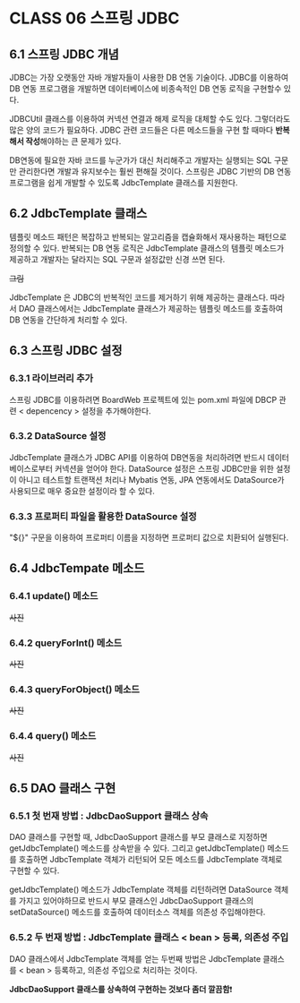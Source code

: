 # CLASS 06 스프링 JDBC

## 6.1 스프링 JDBC 개념

  JDBC는 가장 오랫동안 자바 개발자들이 사용한 DB 연동 기술이다. JDBC를 이용하여 DB 연동 프로그램을 개발하면 데이터베이스에 비종속적인 DB 연동 로직을 구현할수 있다.

  JDBCUtil 클래스를 이용하여 커넥션 연결과 해제 로직을 대체할 수도 있다. 그렇더라도 많은 양의 코드가 필요하다. JDBC 관련 코드들은 다른 메소드들을 구현 할 때마다 **반복해서 작성**해야하는 큰 문제가 있다.

  DB연동에 필요한 자바 코드를 누군가가 대신 처리해주고 개발자는 실행되는 SQL 구문만 관리한다면 개발과 유지보수는 훨씬 편해질 것이다. 스프링은 JDBC 기반의 DB 연동 프로그램을 쉽게 개발할 수 있도록 JdbcTemplate 클래스를 지원한다.





## 6.2 JdbcTemplate 클래스

  템플릿 메소드 패턴은 복잡하고 반복되는 알고리즘을 캡슐화해서 재사용하는 패턴으로 정의할 수 있다. 반복되는 DB 연동 로직은 JdbcTemplate 클래스의 템플릿 메소드가 제공하고 개발자는 달라지는 SQL 구문과 설정값만 신경 쓰면 된다.

~~그림~~

JdbcTemplate 은 JDBC의 반복적인 코드를 제거하기 위해 제공하는 클래스다. 따라서 DAO 클래스에서는 JdbcTemplate 클래스가 제공하는 템플릿 메소드를 호출하여 DB 연동을 간단하게 처리할 수 있다. 





## 6.3 스프링 JDBC 설정

### 6.3.1 라이브러리 추가

  스프링 JDBC를 이용하려면 BoardWeb 프로젝트에 있는 pom.xml 파일에 DBCP 관련 < depencency > 설정을 추가해야한다.

### 6.3.2 DataSource 설정

  JdbcTemplate 클래스가 JDBC API를 이용하여 DB연동을 처리하려면 반드시 데이터베이스로부터 커넥션을 얻어야 한다. DataSource 설정은 스프링 JDBC만을 위한 설정이 아니고 테스트할 트랜잭션 처리나 Mybatis 연동, JPA 연동에서도 DataSource가 사용되므로 매우 중요한 설정이라 할 수 있다.

### 6.3.3 프로퍼티 파일을 활용한 DataSource 설정

  "${}" 구문을 이용하여 프로퍼티 이름을 지정하면 프로퍼티 값으로 치환되어 실행된다.





## 6.4 JdbcTempate 메소드

### 6.4.1 update() 메소드

~~사진~~



### 6.4.2 queryForInt() 메소드

~~사진~~



### 6.4.3 queryForObject() 메소드

~~사진~~



### 6.4.4 query() 메소드

~~사진~~





## 6.5 DAO 클래스 구현



### 6.5.1 첫 번재 방법 : JdbcDaoSupport 클래스 상속

  DAO 클래스를 구현할 때, JdbcDaoSupport 클래스를 부모 클래스로 지정하면 getJdbcTemplate() 메소드를 상속받을 수 있다. 그리고 getJdbcTemplate() 메소드를 호출하면 JdbcTemplate 객체가 리턴되어 모든 메소드를 JdbcTemplate 객체로 구현할 수 있다.

  getJdbcTemplate() 메소드가 JdbcTemplate 객체를 리턴하려면 DataSource 객체를 가지고 있어야하므로 반드시 부모 클래스인 JdbcDaoSupport 클래스의 setDataSource() 메소드를 호출하여 데이터소스 객체를 의존성 주입해야한다.



### 6.5.2 두 번재 방법 : JdbcTemplate 클래스 < bean > 등록, 의존성 주입

  DAO 클래스에서 JdbcTemplate 객체를 얻는 두번째 방법은 JdbcTemplate 클래스를 < bean > 등록하고, 의존성 주입으로 처리하는 것이다. 

**JdbcDaoSupport 클래스를 상속하여 구현하는 것보다 좀더 깔끔함**❗

